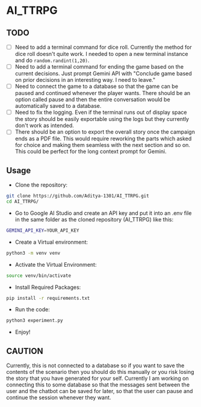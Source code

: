 # AI_TTRPG

## TODO

- [ ] Need to add a terminal command for dice roll. Currently the method for dice roll doesn't quite work. I needed to open a new terminal instance and do `random.randint(1,20)`.
- [ ] Need to add a terminal command for ending the game based on the current decisions. Just prompt Gemini API with "Conclude game based on prior decisions in an interesting way. I need to leave."
- [ ] Need to connect the game to a database so that the game can be paused and continued whenever the player wants. There should be an option called pause and then the entire conversation would be automatically saved to a database.
- [ ] Need to fix the logging. Even if the terminal runs out of display space the story should be easily exportable using the logs but they currently don't work as intended.
- [ ] There should be an option to export the overall story once the campaign ends as a PDF file. This would require reworking the parts which asked for choice and making them seamless with the next section and so on. This could be perfect for the long context prompt for Gemini.

## Usage

- Clone the repository:
  
```bash
git clone https://github.com/Aditya-1301/AI_TTRPG.git
cd AI_TTRPG/
```

- Go to Google AI Studio and create an API key and put it into an .env file in the same folder as the cloned repository (AI_TTRPG) like this:

```bash
GEMINI_API_KEY=YOUR_API_KEY
```

- Create a Virtual environment:

```bash
python3 -m venv venv
```

- Activate the Virtual Environment:

```bash
source venv/bin/activate
```

- Install Required Packages:

```bash
pip install -r requirements.txt
```

- Run the code:

```bash
python3 experiment.py
```

- Enjoy!

## CAUTION

Currently, this is not connected to a database so if you want to save the contents of the scenario then you should do this manually or you risk losing the story that you have generated for your self. Currently I am working on connecting this to some database so that the messages sent between the user and the chatbot can be saved for later, so that the user can pause and continue the session whenever they want.